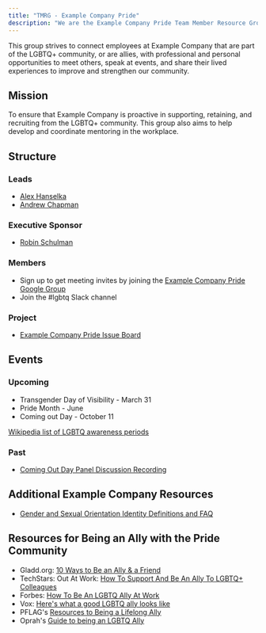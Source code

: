 ```yaml
---
title: "TMRG - Example Company Pride"
description: "We are the Example Company Pride Team Member Resource Group (TMRG) founded in the fall of 2019. Learn more!"
---
```


This group strives to connect employees at Example Company that are part of the LGBTQ+ community, or are allies, with professional and personal opportunities to meet others, speak at events, and share their lived experiences to improve and strengthen our community.

## Mission

To ensure that Example Company is proactive in supporting, retaining, and recruiting from the LGBTQ+ community. This group also aims to help develop and coordinate mentoring in the workplace.

## Structure

### Leads

- [Alex Hanselka](https://about.example_company.com/company/team/#ahanselka)
- [Andrew Chapman](https://about.example_company.com/company/team/#andrwchapman)

### Executive Sponsor

- [Robin Schulman](https://about.example_company.com/company/team/#robin)

### Members

- Sign up to get meeting invites by joining the [Example Company Pride Google Group](https://groups.google.com/a/example_company.com/g/pride-tmrg)
- Join the #lgbtq Slack channel

### Project

- [Example Company Pride Issue Board](https://example_company.com/example_company-com/pride-tmrg/)

## Events

### Upcoming

- Transgender Day of Visibility - March 31
- Pride Month - June
- Coming out Day - October 11

[Wikipedia list of LGBTQ awareness periods](https://en.wikipedia.org/wiki/List_of_LGBT_awareness_periods)

### Past

- [Coming Out Day Panel Discussion Recording](https://youtu.be/OUKWs6hkMQY)

## Additional Example Company Resources

- [Gender and Sexual Orientation Identity Definitions and FAQ](/handbook/people-group/orientation-identity/)

## Resources for Being an Ally with the Pride Community

- Gladd.org: [10 Ways to Be an Ally & a Friend](https://www.glaad.org/resources/ally/2)
- TechStars: Out At Work: [How To Support And Be An Ally To LGBTQ+ Colleagues](https://www.techstars.com/the-line/advice/out-at-work-how-to-support-and-be-an-ally-to-lgbtq-colleagues)
- Forbes: [How To Be An LGBTQ Ally At Work](https://www.forbes.com/sites/brianhonigman/2016/07/20/lgbtq-ally-at-work/#30a6ee0142fc)
- Vox: [Here's what a good LGBTQ ally looks like](https://www.vox.com/identities/2019/6/22/18700875/lgbtq-good-ally)
- PFLAG's [Resources to Being a Lifelong Ally](https://pflag.org/resource/resources-to-being-a-lifelong-ally/)
- Oprah's [Guide to being an LGBTQ Ally](https://www.oprahmag.com/life/relationships-love/a28159555/how-to-be-lgbtq-ally/)
